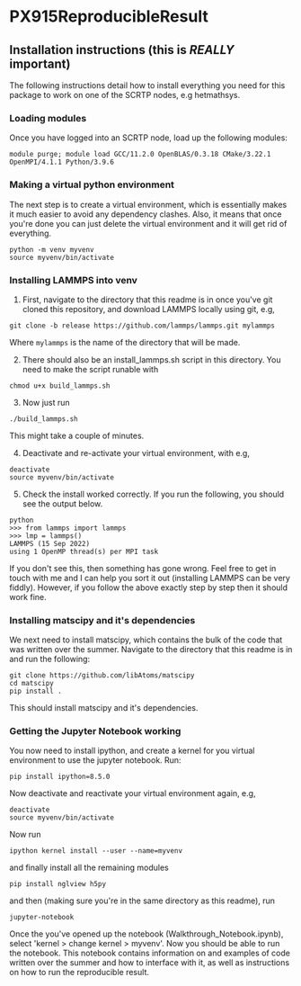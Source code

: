 # PX915ReproducibleResult
## Installation instructions (this is *REALLY* important)
The following instructions detail how to install everything you need for this package to work on one of the SCRTP nodes, e.g hetmathsys.

### Loading modules

Once you have logged into an SCRTP node, load up the following modules:

```
module purge; module load GCC/11.2.0 OpenBLAS/0.3.18 CMake/3.22.1 OpenMPI/4.1.1 Python/3.9.6
```

### Making a virtual python environment

The next step is to create a virtual environment, which is essentially makes it much easier to avoid any dependency clashes. Also, it means that once you're done you can just delete the virtual environment and it will get rid of everything.

```
python -m venv myvenv
source myvenv/bin/activate
```

### Installing LAMMPS into venv
1. First, navigate to the directory that this readme is in once you've git cloned this repository, and download LAMMPS locally using git, e.g,
```
git clone -b release https://github.com/lammps/lammps.git mylammps
```
Where `mylammps` is the name of the directory that will be made.

2. There should also be an install_lammps.sh script in this directory. You need to make the script runable with 
```
chmod u+x build_lammps.sh
```

3. Now just run
```
./build_lammps.sh
```
This might take a couple of minutes.

4. Deactivate and re-activate your virtual environment, with e.g,
```
deactivate
source myvenv/bin/activate
```
5. Check the install worked correctly. If you run the following, you should see the output below.
```
python
>>> from lammps import lammps
>>> lmp = lammps()
LAMMPS (15 Sep 2022)
using 1 OpenMP thread(s) per MPI task
```
If you don't see this, then something has gone wrong. Feel free to get in touch with me and I can help you sort it out (installing LAMMPS can be very fiddly). However, if you follow the above exactly step by step then it should work fine. 

### Installing matscipy and it's dependencies
We next need to install matscipy, which contains the bulk of the code that was written over the summer. Navigate to the directory that this readme is in and run the following:
```
git clone https://github.com/libAtoms/matscipy
cd matscipy
pip install .
```
This should install matscipy and it's dependencies.

### Getting the Jupyter Notebook working
You now need to install ipython, and create a kernel for you virtual environment to use the jupyter notebook. Run:
```
pip install ipython=8.5.0
```
Now deactivate and reactivate your virtual environment again, e.g,
```
deactivate
source myvenv/bin/activate
```

Now run
```
ipython kernel install --user --name=myvenv
```
and finally install all the remaining modules
```
pip install nglview h5py 
```

and then (making sure you're in the same directory as this readme), run
```
jupyter-notebook
```
Once the you've opened up the notebook (Walkthrough_Notebook.ipynb), select 'kernel > change kernel > myvenv'. Now you should be able to run the notebook. This notebook contains information on and examples of code written over the summer and how to interface with it, as well as instructions on how to run the reproducible result.